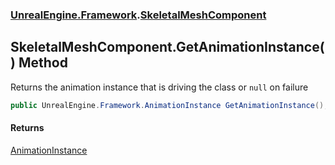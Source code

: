### [UnrealEngine.Framework](./UnrealEngine-Framework.md 'UnrealEngine.Framework').[SkeletalMeshComponent](./SkeletalMeshComponent.md 'UnrealEngine.Framework.SkeletalMeshComponent')
## SkeletalMeshComponent.GetAnimationInstance() Method
Returns the animation instance that is driving the class or `null` on failure  
```csharp
public UnrealEngine.Framework.AnimationInstance GetAnimationInstance();
```
#### Returns
[AnimationInstance](./AnimationInstance.md 'UnrealEngine.Framework.AnimationInstance')  
